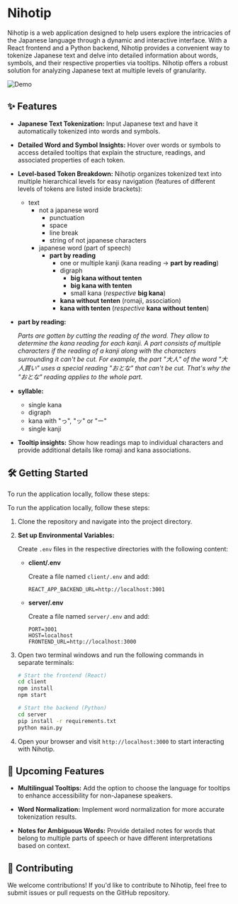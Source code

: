 # Nihotip

Nihotip is a web application designed to help users explore the intricacies of the Japanese language through a dynamic
and interactive interface. With a React frontend and a Python backend, Nihotip provides a convenient way to tokenize
Japanese text and delve into detailed information about words, symbols, and their respective properties via tooltips.
Nihotip offers a robust solution for analyzing Japanese text at multiple levels of granularity.

![Demo](demo.gif)

## ✨ Features

- **Japanese Text Tokenization:**
  Input Japanese text and have it automatically tokenized into words and symbols.

- **Detailed Word and Symbol Insights:**
  Hover over words or symbols to access detailed tooltips that explain the structure, readings, and associated
  properties of each token.

- **Level-based Token Breakdown:**
  Nihotip organizes tokenized text into multiple hierarchical levels for easy navigation (features of different levels
  of tokens are listed inside brackets):
    - text
        - not a japanese word
            - punctuation
            - space
            - line break
            - string of not japanese characters
        - japanese word (part of speech)
            - **part by reading**
                - one or multiple kanji (kana reading -> **part by reading**)
                - digraph
                    - **big kana without tenten**
                    - **big kana with tenten**
                    - small kana (_respective_ **big kana**)
                - **kana without tenten** (romaji, association)
                - **kana with tenten** (_respective_ **kana without tenten**)

- **part by reading:**

  _Parts are gotten by cutting the reading of the word. They allow to determine the kana reading for each kanji. A part
  consists of multiple characters if the reading of a kanji along with the characters surrounding it can't be cut. For
  example, the part "大人" of the word "大人買い" uses a special reading "おとな" that can't be cut. That's why the "おとな"
  reading applies to the whole part._

- **syllable:**

    - single kana
    - digraph
    - kana with "っ", "ッ" or "ー"
    - single kanji

- **Tooltip insights:**
  Show how readings map to individual characters and provide additional details like romaji and kana associations.

## 🛠️ Getting Started

To run the application locally, follow these steps:

To run the application locally, follow these steps:

1. Clone the repository and navigate into the project directory.

2. **Set up Environmental Variables:**

   Create `.env` files in the respective directories with the following content:

   - **client/.env**

     Create a file named `client/.env` and add:
     ```plaintext
     REACT_APP_BACKEND_URL=http://localhost:3001
     ```

   - **server/.env**

     Create a file named `server/.env` and add:
     ```plaintext
     PORT=3001
     HOST=localhost
     FRONTEND_URL=http://localhost:3000
     ```

3. Open two terminal windows and run the following commands in separate terminals:

   ```bash
   # Start the frontend (React)
   cd client
   npm install
   npm start
   ```

   ```bash
   # Start the backend (Python)
   cd server
   pip install -r requirements.txt
   python main.py
   ```

4. Open your browser and visit `http://localhost:3000` to start interacting with Nihotip.

## 🚀 Upcoming Features

- **Multilingual Tooltips:**
  Add the option to choose the language for tooltips to enhance accessibility for non-Japanese speakers.

- **Word Normalization:**
  Implement word normalization for more accurate tokenization results.

- **Notes for Ambiguous Words:**
  Provide detailed notes for words that belong to multiple parts of speech or have different interpretations based on
  context.

## 🤝 Contributing

We welcome contributions! If you'd like to contribute to Nihotip, feel free to submit issues or pull requests on the
GitHub repository.
